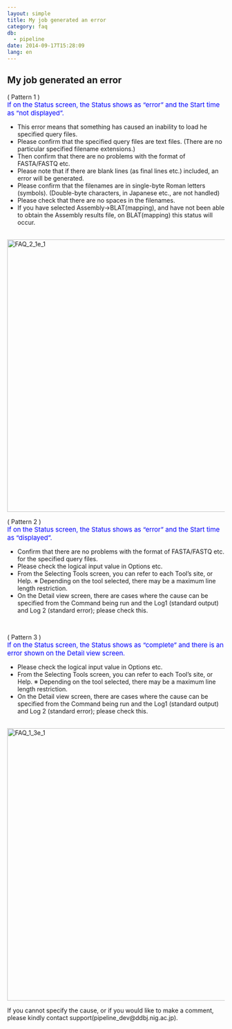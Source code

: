 ```yaml
---
layout: simple
title: My job generated an error
category: faq
db:
  - pipeline
date: 2014-09-17T15:28:09
lang: en
---
```


## My job generated an error

<p>( Pattern 1 )<br><span style="font-size: 15px; color:rgb(0,0,255)">If on the Status screen, the Status shows as “error” and the Start time as “not displayed”.</span></p>
<ul>
  <li>This error means that something has caused an inability to load he specified query files.</li>
  <li>Please confirm that the specified query files are text files. (There are no particular specified filename extensions.)</li>
  <li>Then confirm that there are no problems with the format of FASTA/FASTQ etc.</li>
  <li>Please note that if there are blank lines (as final lines etc.) included, an error will be generated.</li>
  <li>Please confirm that the filenames are in single-byte Roman letters (symbols). (Double-byte characters, in Japanese etc., are not handled)</li>
  <li>Please check that there are no spaces in the filenames.</li>
  <li>If you have selected Assembly→BLAT(mapping), and have not been able to obtain the Assembly results file, on BLAT(mapping) this status will occur.</li>
</ul><br><a href="{{ site.baseurl }}/assets/images/news/FAQ_2_1e_1.png"><img src="{{ site.baseurl }}/assets/images/news/FAQ_2_1e_1.png" alt="FAQ_2_1e_1" style="width: 630px;"></a><br>
<p>( Pattern 2 )<br><span style="font-size: 15px; color:rgb(0,0,255)">If on the Status screen, the Status shows as “error” and the Start time as “displayed”.</span></p>
<ul>
  <li>Confirm that there are no problems with the format of FASTA/FASTQ etc. for the specified query files. </li>
  <li>Please check the logical input value in Options etc.</li>
  <li>From the Selecting Tools screen, you can refer to each Tool’s site, or Help. ※ Depending on the tool selected, there may be a maximum line length restriction.</li>
  <li>On the Detail view screen, there are cases where the cause can be specified from the Command being run and the Log1 (standard output) and Log 2 (standard error); please check this.</li>
</ul><br>
<p>( Pattern 3 )<br><span style="font-size: 15px; color:rgb(0,0,255)">If on the Status screen, the Status shows as “complete” and there is an error shown on the Detail view screen.</span></p>
<ul>
  <li>Please check the logical input value in Options etc.</li>
  <li>From the Selecting Tools screen, you can refer to each Tool’s site, or Help. ※ Depending on the tool selected, there may be a maximum line length restriction.</li>
  <li>On the Detail view screen, there are cases where the cause can be specified from the Command being run and the Log1 (standard output) and Log 2 (standard error); please check this.</li>
</ul><br><a href="{{ site.baseurl }}/assets/images/news/FAQ_1_3e_1.png"><img src="{{ site.baseurl }}/assets/images/news/FAQ_1_3e_1.png" alt="FAQ_1_3e_1" style="width: 630px;"></a><br>
<p>If you cannot specify the cause, or if you would like to make a comment, please kindly contact support(pipeline_dev@ddbj.nig.ac.jp).</p>
